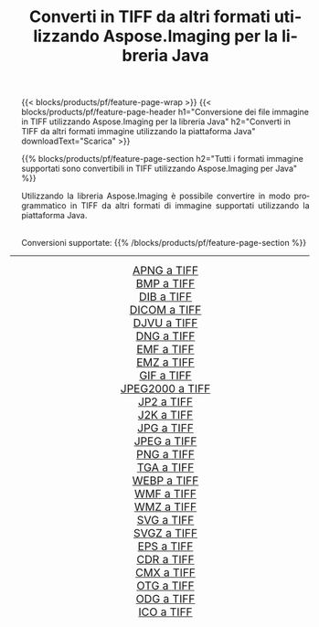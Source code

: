 ﻿---
title: Converti in TIFF da altri formati utilizzando Aspose.Imaging per la libreria Java 
weight: 3920
url: /it/java/conversion/to/tiff 
lang: it
langdirlevel: 2
locales: zh-hans,ja,it,ru,de,es,fr,nl,id,lt,pl,pt,vi,tr,ko,zh-hant,ar,hi,th,sv,cs,uk,he
description: Usando Aspose.Imaging puoi convertire in TIFF da altri formati usando Java
---

{{< blocks/products/pf/feature-page-wrap >}}
{{< blocks/products/pf/feature-page-header h1="Conversione dei file immagine in TIFF utilizzando Aspose.Imaging per la libreria Java" h2="Converti in TIFF da altri formati immagine utilizzando la piattaforma Java" downloadText="Scarica" >}}


{{% blocks/products/pf/feature-page-section  h2="Tutti i formati immagine supportati sono convertibili in TIFF utilizzando Aspose.Imaging per Java" %}}
<p align=justify>Utilizzando la libreria Aspose.Imaging è possibile convertire in modo programmatico in TIFF da altri formati di immagine supportati utilizzando la piattaforma Java.</p>
<br/>
Conversioni supportate:
{{% /blocks/products/pf/feature-page-section %}}
<div class="container-fluid productfamilypage bg-gray">
    <div class="convertypes bg-gray agp-content section">
        <div class="container">
		<hr style="margin-left:-20px;"/>
		<div class="row other-converters" style="gap: 10px;font-size: 19px;text-align:center;">
		    <div class='col-md-2 other-converter remove-lp remove-rp'><a href="/imaging/it/java/conversion/apng-to-tiff" style="padding:15px;">APNG a TIFF</a></div>
<div class='col-md-2 other-converter remove-lp remove-rp'><a href="/imaging/it/java/conversion/bmp-to-tiff" style="padding:15px;">BMP a TIFF</a></div>
<div class='col-md-2 other-converter remove-lp remove-rp'><a href="/imaging/it/java/conversion/dib-to-tiff" style="padding:15px;">DIB a TIFF</a></div>
<div class='col-md-2 other-converter remove-lp remove-rp'><a href="/imaging/it/java/conversion/dicom-to-tiff" style="padding:15px;">DICOM a TIFF</a></div>
<div class='col-md-2 other-converter remove-lp remove-rp'><a href="/imaging/it/java/conversion/djvu-to-tiff" style="padding:15px;">DJVU a TIFF</a></div>
<div class='col-md-2 other-converter remove-lp remove-rp'><a href="/imaging/it/java/conversion/dng-to-tiff" style="padding:15px;">DNG a TIFF</a></div>
<div class='col-md-2 other-converter remove-lp remove-rp'><a href="/imaging/it/java/conversion/emf-to-tiff" style="padding:15px;">EMF a TIFF</a></div>
<div class='col-md-2 other-converter remove-lp remove-rp'><a href="/imaging/it/java/conversion/emz-to-tiff" style="padding:15px;">EMZ a TIFF</a></div>
<div class='col-md-2 other-converter remove-lp remove-rp'><a href="/imaging/it/java/conversion/gif-to-tiff" style="padding:15px;">GIF a TIFF</a></div>
<div class='col-md-2 other-converter remove-lp remove-rp'><a href="/imaging/it/java/conversion/jpeg2000-to-tiff" style="padding:15px;">JPEG2000 a TIFF</a></div>
<div class='col-md-2 other-converter remove-lp remove-rp'><a href="/imaging/it/java/conversion/jp2-to-tiff" style="padding:15px;">JP2 a TIFF</a></div>
<div class='col-md-2 other-converter remove-lp remove-rp'><a href="/imaging/it/java/conversion/j2k-to-tiff" style="padding:15px;">J2K a TIFF</a></div>
<div class='col-md-2 other-converter remove-lp remove-rp'><a href="/imaging/it/java/conversion/jpg-to-tiff" style="padding:15px;">JPG a TIFF</a></div>
<div class='col-md-2 other-converter remove-lp remove-rp'><a href="/imaging/it/java/conversion/jpeg-to-tiff" style="padding:15px;">JPEG a TIFF</a></div>
<div class='col-md-2 other-converter remove-lp remove-rp'><a href="/imaging/it/java/conversion/png-to-tiff" style="padding:15px;">PNG a TIFF</a></div>
<div class='col-md-2 other-converter remove-lp remove-rp'><a href="/imaging/it/java/conversion/tga-to-tiff" style="padding:15px;">TGA a TIFF</a></div>
<div class='col-md-2 other-converter remove-lp remove-rp'><a href="/imaging/it/java/conversion/webp-to-tiff" style="padding:15px;">WEBP a TIFF</a></div>
<div class='col-md-2 other-converter remove-lp remove-rp'><a href="/imaging/it/java/conversion/wmf-to-tiff" style="padding:15px;">WMF a TIFF</a></div>
<div class='col-md-2 other-converter remove-lp remove-rp'><a href="/imaging/it/java/conversion/wmz-to-tiff" style="padding:15px;">WMZ a TIFF</a></div>
<div class='col-md-2 other-converter remove-lp remove-rp'><a href="/imaging/it/java/conversion/svg-to-tiff" style="padding:15px;">SVG a TIFF</a></div>
<div class='col-md-2 other-converter remove-lp remove-rp'><a href="/imaging/it/java/conversion/svgz-to-tiff" style="padding:15px;">SVGZ a TIFF</a></div>
<div class='col-md-2 other-converter remove-lp remove-rp'><a href="/imaging/it/java/conversion/eps-to-tiff" style="padding:15px;">EPS a TIFF</a></div>
<div class='col-md-2 other-converter remove-lp remove-rp'><a href="/imaging/it/java/conversion/cdr-to-tiff" style="padding:15px;">CDR a TIFF</a></div>
<div class='col-md-2 other-converter remove-lp remove-rp'><a href="/imaging/it/java/conversion/cmx-to-tiff" style="padding:15px;">CMX a TIFF</a></div>
<div class='col-md-2 other-converter remove-lp remove-rp'><a href="/imaging/it/java/conversion/otg-to-tiff" style="padding:15px;">OTG a TIFF</a></div>
<div class='col-md-2 other-converter remove-lp remove-rp'><a href="/imaging/it/java/conversion/odg-to-tiff" style="padding:15px;">ODG a TIFF</a></div>
<div class='col-md-2 other-converter remove-lp remove-rp'><a href="/imaging/it/java/conversion/ico-to-tiff" style="padding:15px;">ICO a TIFF</a></div>
                </div>
        </div>
    </div>
</div>
<br/>


